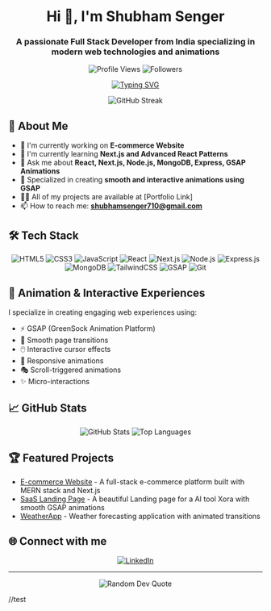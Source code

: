 <h1 align="center">Hi 👋, I'm Shubham Senger</h1>
<h3 align="center">A passionate Full Stack Developer from India specializing in modern web technologies and animations</h3>

<p align="center">
  <img src="https://komarev.com/ghpvc/?username=shubham-senger&label=Profile%20views&color=0e75b6&style=flat" alt="Profile Views">
  <img src="https://img.shields.io/github/followers/shubham-senger?label=Followers&style=social" alt="Followers">
</p>

<!-- Typing SVG -->
<p align="center">
  <a href="https://git.io/typing-svg">
    <img src="https://readme-typing-svg.demolab.com?font=Fira+Code&pause=1000&center=true&width=435&lines=Full+Stack+Developer;MERN+Stack+Developer;Animation+Enthusiast;Next.js+Developer;Always+learning+new+things" alt="Typing SVG" />
  </a>
</p>

<p align="center">
  <img src="https://github-readme-streak-stats.herokuapp.com/?user=shubham-senger&theme=dark" alt="GitHub Streak">
</p>

## 🚀 About Me
- 🔭 I'm currently working on **E-commerce Website**
- 🌱 I'm currently learning **Next.js and Advanced React Patterns**
- 💬 Ask me about **React, Next.js, Node.js, MongoDB, Express, GSAP Animations**
- 🎨 Specialized in creating **smooth and interactive animations using GSAP**
- 👨‍💻 All of my projects are available at [Portfolio Link]
- 📫 How to reach me: **shubhamsenger710@gmail.com**

## 🛠️ Tech Stack
<p align="center">
  <img src="https://img.shields.io/badge/html5-%23E34F26.svg?style=for-the-badge&logo=html5&logoColor=white" alt="HTML5">
  <img src="https://img.shields.io/badge/css3-%231572B6.svg?style=for-the-badge&logo=css3&logoColor=white" alt="CSS3">
  <img src="https://img.shields.io/badge/javascript-%23323330.svg?style=for-the-badge&logo=javascript&logoColor=%23F7DF1E" alt="JavaScript">
  <img src="https://img.shields.io/badge/react-%2320232a.svg?style=for-the-badge&logo=react&logoColor=%2361DAFB" alt="React">
  <img src="https://img.shields.io/badge/Next-black?style=for-the-badge&logo=next.js&logoColor=white" alt="Next.js">
  <img src="https://img.shields.io/badge/node.js-6DA55F?style=for-the-badge&logo=node.js&logoColor=white" alt="Node.js">
  <img src="https://img.shields.io/badge/express.js-%23404d59.svg?style=for-the-badge&logo=express&logoColor=%2361DAFB" alt="Express.js">
  <img src="https://img.shields.io/badge/mongodb-%234ea94b.svg?style=for-the-badge&logo=mongodb&logoColor=white" alt="MongoDB">
  <img src="https://img.shields.io/badge/tailwindcss-%2338B2AC.svg?style=for-the-badge&logo=tailwind-css&logoColor=white" alt="TailwindCSS">
  <img src="https://img.shields.io/badge/GSAP-88CE02?style=for-the-badge&logo=greensock&logoColor=white" alt="GSAP">
  <img src="https://img.shields.io/badge/git-%23F05033.svg?style=for-the-badge&logo=git&logoColor=white" alt="Git">
</p>

## 💫 Animation & Interactive Experiences
I specialize in creating engaging web experiences using:
- ⚡ GSAP (GreenSock Animation Platform)
- 🎨 Smooth page transitions
- 🖱️ Interactive cursor effects
- 📱 Responsive animations
- 🎭 Scroll-triggered animations
- ✨ Micro-interactions

## 📈 GitHub Stats
<p align="center">
  <img src="https://github-readme-stats.vercel.app/api?username=shubham-senger&show_icons=true&theme=dark" alt="GitHub Stats">
  <img src="https://github-readme-stats.vercel.app/api/top-langs/?username=shubham-senger&layout=compact&theme=dark" alt="Top Languages">
</p>

## 🏆 Featured Projects
- [E-commerce Website](https://github.com/Shubham-senger/E-commerce) - A full-stack e-commerce platform built with MERN stack and Next.js
- [SaaS Landing Page](https://github.com/Shubham-senger/saas-landing-page) - A beautiful Landing page for a AI tool Xora with smooth GSAP animations
- [WeatherApp](https://github.com/Shubham-senger/WeatherApp) - Weather forecasting application with animated transitions

## 🌐 Connect with me
<p align="center">
  <a href="https://www.linkedin.com/in/shubham-senger-4112b1284/" target="_blank">
    <img src="https://img.shields.io/badge/linkedin-%230077B5.svg?style=for-the-badge&logo=linkedin&logoColor=white" alt="LinkedIn">
  </a>
</p>



---
<p align="center">
  <img src="https://quotes-github-readme.vercel.app/api?type=horizontal&theme=dark" alt="Random Dev Quote">
</p>

//test
